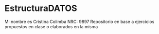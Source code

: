 # EstructuraDATOS
Mi nombre es Cristina Colimba
NRC: 9897
Repositorio en base a ejercicios propuestos en clase o elaborados en la misma
